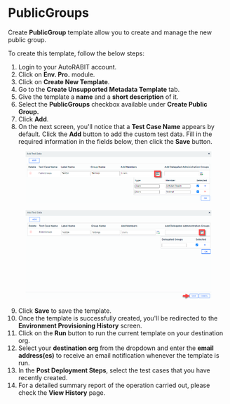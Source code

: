# PublicGroups

Create **PublicGroup** template allow you to create and manage the new public group.

To create this template, follow the below steps:

1. Login to your AutoRABIT account.
2. Click on **Env. Pro.** module.
3. Click on **Create New Template**.
4. Go to the **Create Unsupported Metadata Template** tab.
5. Give the template a **name** and a **short description** of it.
6. Select the **PublicGroups** checkbox available under **Create Public Group.**
7. Click **Add**.
8. On the next screen, you'll notice that a **Test Case Name** appears by default. Click the **Add** button to add the custom test data. Fill in the required information in the fields below, then click the **Save** button.

<figure><img src="../../../../../../.gitbook/assets/image (54) (1).png" alt=""><figcaption></figcaption></figure>

<figure><img src="../../../../../../.gitbook/assets/image (55) (1).png" alt=""><figcaption></figcaption></figure>

9. Click **Save** to save the template.
10. Once the template is successfully created, you'll be redirected to the **Environment Provisioning History** screen.
11. Click on the **Run** button to run the current template on your destination org.
12. Select your **destination org** from the dropdown and enter the **email address(es)** to receive an email notification whenever the template is run.
13. In the **Post Deployment Steps**, select the test cases that you have recently created.&#x20;
14. For a detailed summary report of the operation carried out, please check the **View History** page.
